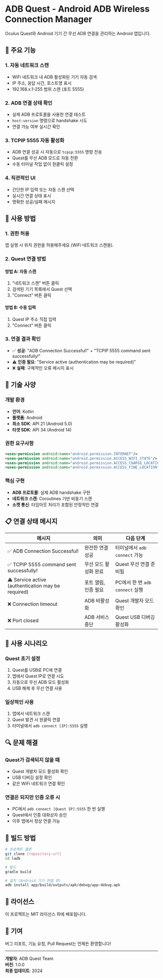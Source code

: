 # ADB Quest - Android ADB Wireless Connection Manager

Oculus Quest와 Android 기기 간 무선 ADB 연결을 관리하는 Android 앱입니다.

## 🚀 주요 기능

### 1. 자동 네트워크 스캔
- WiFi 네트워크 내 ADB 활성화된 기기 자동 검색
- IP 주소, 응답 시간, 호스트명 표시
- 192.168.x.1-255 범위 스캔 (포트 5555)

### 2. ADB 연결 상태 확인
- 실제 ADB 프로토콜을 사용한 연결 테스트
- `host:version` 명령으로 handshake 시도
- 연결 가능 여부 실시간 확인

### 3. TCPIP 5555 자동 활성화
- ADB 연결 성공 시 자동으로 `tcpip:5555` 명령 전송
- Quest를 무선 ADB 모드로 자동 전환
- 수동 터미널 작업 없이 원클릭 설정

### 4. 직관적인 UI
- 간단한 IP 입력 또는 자동 스캔 선택
- 실시간 연결 상태 표시
- 명확한 성공/실패 메시지

## 📱 사용 방법

### 1. 권한 허용
앱 실행 시 위치 권한을 허용해주세요 (WiFi 네트워크 스캔용).

### 2. Quest 연결 방법

#### 방법 A: 자동 스캔
1. "네트워크 스캔" 버튼 클릭
2. 검색된 기기 목록에서 Quest 선택
3. "Connect" 버튼 클릭

#### 방법 B: 수동 입력
1. Quest IP 주소 직접 입력
2. "Connect" 버튼 클릭

### 3. 연결 결과 확인
- ✅ **성공**: "ADB Connection Successful!" + "TCPIP 5555 command sent successfully!"
- ⚠️ **인증 필요**: "Service active (authentication may be required)"
- ❌ **실패**: 구체적인 오류 메시지 표시

## 🔧 기술 사양

### 개발 환경
- **언어**: Kotlin
- **플랫폼**: Android
- **최소 SDK**: API 21 (Android 5.0)
- **타겟 SDK**: API 34 (Android 14)

### 권한 요구사항
```xml
<uses-permission android:name="android.permission.INTERNET"/>
<uses-permission android:name="android.permission.ACCESS_WIFI_STATE"/>
<uses-permission android:name="android.permission.ACCESS_COARSE_LOCATION"/>
<uses-permission android:name="android.permission.ACCESS_FINE_LOCATION"/>
```

### 핵심 구현
- **ADB 프로토콜**: 실제 ADB handshake 구현
- **네트워크 스캔**: Coroutines 기반 비동기 스캔
- **소켓 통신**: 타임아웃 처리가 포함된 안정적인 연결

## 📋 연결 상태 메시지

| 메시지 | 의미 | 다음 단계 |
|--------|------|-----------|
| ✅ ADB Connection Successful! | 완전한 연결 성공 | 터미널에서 `adb connect` 가능 |
| ✅ TCPIP 5555 command sent successfully! | 무선 모드 활성화 완료 | Quest 무선 연결 준비됨 |
| ⚠️ Service active (authentication may be required) | 포트 열림, 인증 필요 | PC에서 한 번 `adb connect` 실행 |
| ❌ Connection timeout | ADB 비활성화 | Quest 개발자 모드 확인 |
| ❌ Port closed | ADB 서비스 중단 | Quest USB 디버깅 활성화 |

## 🎯 사용 시나리오

### Quest 초기 설정
1. Quest를 USB로 PC에 연결
2. 앱에서 Quest IP로 연결 시도
3. 자동으로 무선 ADB 모드 활성화
4. USB 해제 후 무선 연결 사용

### 일상적인 사용
1. 앱에서 네트워크 스캔
2. Quest 발견 시 원클릭 연결
3. 터미널에서 `adb connect [IP]:5555` 실행

## 🔍 문제 해결

### Quest가 검색되지 않을 때
- Quest 개발자 모드 활성화 확인
- USB 디버깅 설정 확인
- 같은 WiFi 네트워크 연결 확인

### 연결은 되지만 인증 오류 시
- PC에서 `adb connect [Quest IP]:5555` 한 번 실행
- Quest에서 인증 대화상자 승인
- 이후 앱에서 정상 연결 가능

## 🚀 빌드 방법

```bash
# 프로젝트 클론
git clone [repository-url]
cd ladb

# 빌드
gradle build

# 설치 (Android 기기 연결 후)
adb install app/build/outputs/apk/debug/app-debug.apk
```

## 📄 라이선스

이 프로젝트는 MIT 라이선스 하에 배포됩니다.

## 🤝 기여

버그 리포트, 기능 요청, Pull Request는 언제든 환영합니다!

---

**개발자**: ADB Quest Team  
**버전**: 1.0.0  
**최종 업데이트**: 2024 